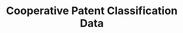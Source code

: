 ---
layout: default
bigquery: https://console.cloud.google.com/bigquery?p=patents-public-data&d=cpc&page=dataset
citation: '“Cooperative Patent Classification” by the EPO and USPTO, for public use. '
contributors: EPO, USPTO
cost: None
description: Cooperative Patent Classification Data contains the scheme and definitions
  of the Cooperative Patent Classification system for classifying patent documents.
  The CPC is the result of a partnership between the EPO and the USPTO in their joint
  effort to develop a common, internationally compatible classification system for
  technical documents, in particular patent publications, which will be used by both
  offices in the patent granting process
documentation: https://www.cooperativepatentclassification.org/cpcSchemeAndDefinitions
last_edit: 04/05/2022, 18:02:42
location: https://www.cooperativepatentclassification.org/index
maintained_by: USPTO, EPO
schema_fields:
- ipcConcordant
- definition
- limitingReferences
- applicationReferences
- informativeReferences
- children
- child_groups
- synonyms
- childGroups
- breakdown_code
- informative_references
- notAllocatable
- sizeCache
- status
- title_part
- date_revised
- level
- residualReferences
- limiting_references
- not_allocatable
- symbol
- ipc_concordant
- dateRevised
- titlePart
- residual_references
- additional_only
- breakdownCode
- parents
- title_full
- titleFull
- application_references
- glossary
shortname: cooperative_patent_classification
tags:
- patents
- science
title: Cooperative Patent Classification Data
uuid: 984374a7-16e9-4b35-9445-458daceb01bf
---